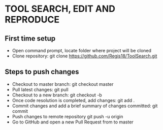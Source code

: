 # TOOL SEARCH, EDIT AND REPRODUCE

## First time setup
- Open command prompt, locate folder where project will be cloned
- Clone repository: git clone https://github.com/Regis18/ToolSearch.git 
## Steps to push changes
- Checkout to master branch: git checkout master
- Pull latest changes: git pull
- Checkout to a new branch: git checkout -b <branch-name>
- Once code resolution is completed, add changes: git add .
- Commit changes and add a brief summary of changes committed: git commit
- Push changes to remote repository git push -u origin <branch-name>
- Go to GitHub and open a new Pull Request from <branch-name> to master
    
